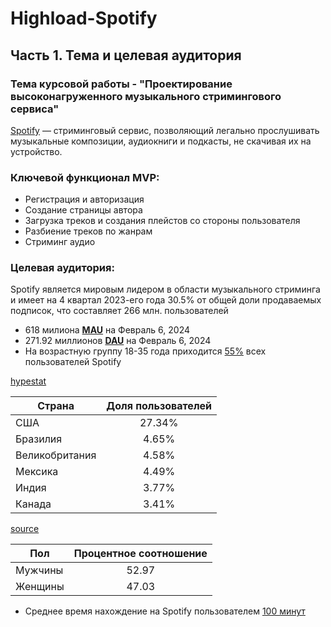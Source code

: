 # Highload-Spotify

## Часть 1. Тема и целевая аудитория

### Тема курсовой работы - **"Проектирование высоконагруженного музыкального стримингового сервиса"**

[Spotify](https://open.spotify.com/) — стриминговый сервис, позволяющий легально прослушивать музыкальные композиции, аудиокниги и подкасты, не скачивая их на устройство.

### Ключевой функционал MVP:
- Регистрация и авторизация
- Создание страницы автора
- Загрузка треков и создания плейстов со стороны пользователя
- Разбиение треков по жанрам
- Стриминг аудио

### Целевая аудитория:
Spotify является мировым лидером в области музыкального стриминга и имеет на 4 квартал 2023-его года 30.5% от общей доли продаваемых подписок, что составляет 266 млн. пользователей

- 618 милиона [**MAU**](https://s29.q4cdn.com/175625835/files/doc_financials/2023/q4/Shareholder-Deck-Q4-2023-FINAL.pdf) на Февраль 6, 2024
- 271.92 миллионов [**DAU**](https://s29.q4cdn.com/175625835/files/doc_financials/2023/q4/Shareholder-Deck-Q4-2023-FINAL.pdf) на Февраль 6, 2024
- На возрастную группу 18-35 года приходится [55%](https://www.businessofapps.com/data/spotify-statistics/) всех пользователей Spotify

[hypestat](https://hypestat.com/info/spotify.com)

| Страна         |  Доля   пользователей             |
|----------------|:---------------------------------:|
| США            |                27.34%             |
| Бразилия       |                4.65%              |
| Великобритания |                4.58%              |
| Мексика        |                4.49%              |
| Индия          |                3.77%              |
| Канада         |                3.41%              |

[source](https://www.businessofapps.com/data/spotify-statistics/)

| Пол       | Процентное соотношение  |
|-----------|:-----------------------:|
| Мужчины   |          52.97          |
| Женщины   |          47.03          |

- Среднее время нахождение на Spotify пользователем [100 минут](https://www.businessofapps.com/data/spotify-statistics/)